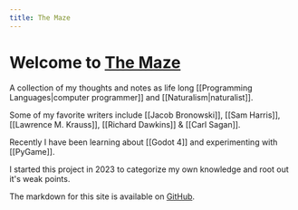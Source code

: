 ```yaml
---
title: The Maze
---
```

# Welcome to [The Maze](https://jwd.me)

A collection of my thoughts and notes as life long [[Programming Languages|computer programmer]] and [[Naturalism|naturalist]].

Some of my favorite writers include [[Jacob Bronowski]], [[Sam Harris]], [[Lawrence M. Krauss]], [[Richard Dawkins]] & [[Carl Sagan]].

Recently I have been learning about [[Godot 4]] and experimenting with [[PyGame]].

I started this project in 2023 to categorize my own knowledge and root out it's weak points.

The markdown for this site is available on [GitHub](https://github.com/jwd83/obsidian-the-maze).


